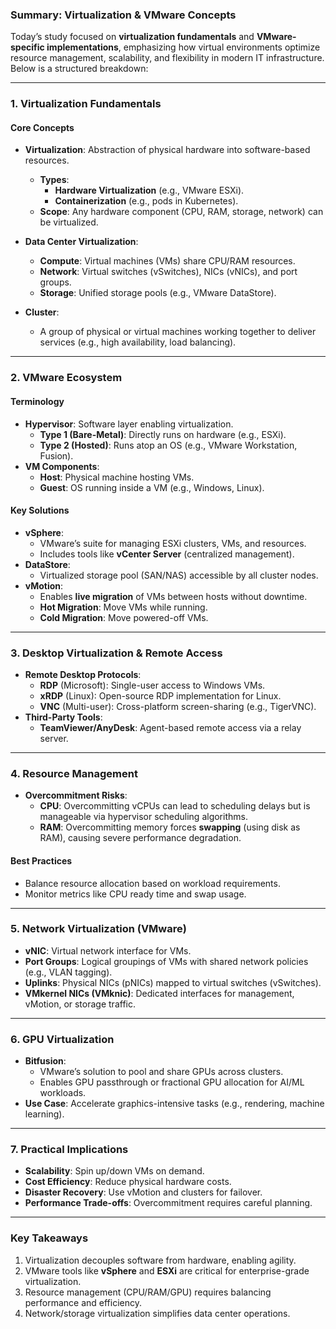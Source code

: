 ### **Summary: Virtualization & VMware Concepts**  
Today’s study focused on **virtualization fundamentals** and **VMware-specific implementations**, emphasizing how virtual environments optimize resource management, scalability, and flexibility in modern IT infrastructure. Below is a structured breakdown:

---

### **1. Virtualization Fundamentals**  
#### **Core Concepts**  
- **Virtualization**: Abstraction of physical hardware into software-based resources.  
  - **Types**:  
    - **Hardware Virtualization** (e.g., VMware ESXi).  
    - **Containerization** (e.g., pods in Kubernetes).  
  - **Scope**: Any hardware component (CPU, RAM, storage, network) can be virtualized.  

- **Data Center Virtualization**:  
  - **Compute**: Virtual machines (VMs) share CPU/RAM resources.  
  - **Network**: Virtual switches (vSwitches), NICs (vNICs), and port groups.  
  - **Storage**: Unified storage pools (e.g., VMware DataStore).  

- **Cluster**:  
  - A group of physical or virtual machines working together to deliver services (e.g., high availability, load balancing).  

---

### **2. VMware Ecosystem**  
#### **Terminology**  
- **Hypervisor**: Software layer enabling virtualization.  
  - **Type 1 (Bare-Metal)**: Directly runs on hardware (e.g., ESXi).  
  - **Type 2 (Hosted)**: Runs atop an OS (e.g., VMware Workstation, Fusion).  
- **VM Components**:  
  - **Host**: Physical machine hosting VMs.  
  - **Guest**: OS running inside a VM (e.g., Windows, Linux).  

#### **Key Solutions**  
- **vSphere**:  
  - VMware’s suite for managing ESXi clusters, VMs, and resources.  
  - Includes tools like **vCenter Server** (centralized management).  
- **DataStore**:  
  - Virtualized storage pool (SAN/NAS) accessible by all cluster nodes.  
- **vMotion**:  
  - Enables **live migration** of VMs between hosts without downtime.  
  - **Hot Migration**: Move VMs while running.  
  - **Cold Migration**: Move powered-off VMs.  

---

### **3. Desktop Virtualization & Remote Access**  
- **Remote Desktop Protocols**:  
  - **RDP** (Microsoft): Single-user access to Windows VMs.  
  - **xRDP** (Linux): Open-source RDP implementation for Linux.  
  - **VNC** (Multi-user): Cross-platform screen-sharing (e.g., TigerVNC).  
- **Third-Party Tools**:  
  - **TeamViewer/AnyDesk**: Agent-based remote access via a relay server.  

---

### **4. Resource Management**  
- **Overcommitment Risks**:  
  - **CPU**: Overcommitting vCPUs can lead to scheduling delays but is manageable via hypervisor scheduling algorithms.  
  - **RAM**: Overcommitting memory forces **swapping** (using disk as RAM), causing severe performance degradation.  

#### **Best Practices**  
- Balance resource allocation based on workload requirements.  
- Monitor metrics like CPU ready time and swap usage.  

---

### **5. Network Virtualization (VMware)**  
- **vNIC**: Virtual network interface for VMs.  
- **Port Groups**: Logical groupings of VMs with shared network policies (e.g., VLAN tagging).  
- **Uplinks**: Physical NICs (pNICs) mapped to virtual switches (vSwitches).  
- **VMkernel NICs (VMknic)**: Dedicated interfaces for management, vMotion, or storage traffic.  

---

### **6. GPU Virtualization**  
- **Bitfusion**:  
  - VMware’s solution to pool and share GPUs across clusters.  
  - Enables GPU passthrough or fractional GPU allocation for AI/ML workloads.  
- **Use Case**: Accelerate graphics-intensive tasks (e.g., rendering, machine learning).  

---

### **7. Practical Implications**  
- **Scalability**: Spin up/down VMs on demand.  
- **Cost Efficiency**: Reduce physical hardware costs.  
- **Disaster Recovery**: Use vMotion and clusters for failover.  
- **Performance Trade-offs**: Overcommitment requires careful planning.  

---

### **Key Takeaways**  
1. Virtualization decouples software from hardware, enabling agility.  
2. VMware tools like **vSphere** and **ESXi** are critical for enterprise-grade virtualization.  
3. Resource management (CPU/RAM/GPU) requires balancing performance and efficiency.  
4. Network/storage virtualization simplifies data center operations.  

